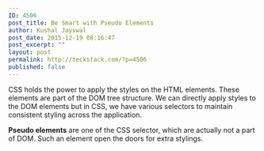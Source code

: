 ```yaml
---
ID: 4506
post_title: Be Smart with Pseudo Elements
author: Kushal Jayswal
post_date: 2015-12-19 08:16:47
post_excerpt: ""
layout: post
permalink: http://teckstack.com/?p=4506
published: false
---
```

CSS holds the power to apply the styles on the HTML elements. These elements are part of the DOM tree structure. We can directly apply styles to the DOM elements but in CSS, we have various selectors to maintain consistent styling across the application.

<strong>Pseudo elements</strong> are one of the CSS selector, which are actually not a part of DOM. Such an element open the doors for extra stylings.